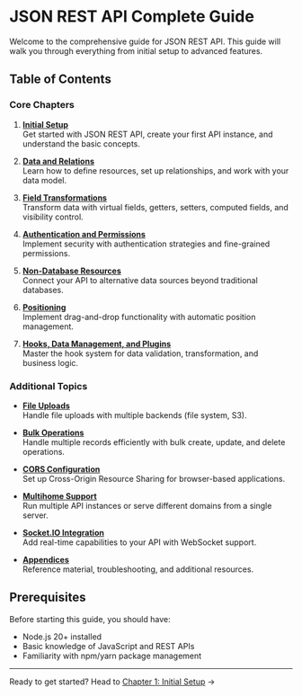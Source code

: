 # JSON REST API Complete Guide

Welcome to the comprehensive guide for JSON REST API. This guide will walk you through everything from initial setup to advanced features.

## Table of Contents

### Core Chapters

1. **[Initial Setup](GUIDE_1_Initial_Setup.md)**  
   Get started with JSON REST API, create your first API instance, and understand the basic concepts.

2. **[Data and Relations](GUIDE_2_Data_And_Relations.md)**  
   Learn how to define resources, set up relationships, and work with your data model.

3. **[Field Transformations](GUIDE_3_Field_Transformations.md)**  
   Transform data with virtual fields, getters, setters, computed fields, and visibility control.

4. **[Authentication and Permissions](GUIDE_4_Authentication_And_Permissions.md)**  
   Implement security with authentication strategies and fine-grained permissions.

5. **[Non-Database Resources](GUIDE_5_Non-Db_Resources.md)**  
   Connect your API to alternative data sources beyond traditional databases.

6. **[Positioning](GUIDE_6_Positioning.md)**  
   Implement drag-and-drop functionality with automatic position management.

7. **[Hooks, Data Management, and Plugins](GUIDE_7_Hooks_Data_Management_And_Plugins.md)**  
   Master the hook system for data validation, transformation, and business logic.


### Additional Topics

- **[File Uploads](GUIDE_X_File_Uploads.md)**  
  Handle file uploads with multiple backends (file system, S3).

- **[Bulk Operations](GUIDE_X_Bulk_Operations.md)**  
  Handle multiple records efficiently with bulk create, update, and delete operations.

- **[CORS Configuration](GUIDE_X_Cors.md)**  
  Set up Cross-Origin Resource Sharing for browser-based applications.

- **[Multihome Support](GUIDE_X_Multihome.md)**  
  Run multiple API instances or serve different domains from a single server.

- **[Socket.IO Integration](GUIDE_X_SocketIO.md)**  
  Add real-time capabilities to your API with WebSocket support.

- **[Appendices](GUIDE_Y_Appendices.md)**  
  Reference material, troubleshooting, and additional resources.

## Prerequisites

Before starting this guide, you should have:

- Node.js 20+ installed
- Basic knowledge of JavaScript and REST APIs
- Familiarity with npm/yarn package management

---

Ready to get started? Head to [Chapter 1: Initial Setup](GUIDE_1_Initial_Setup.md) →